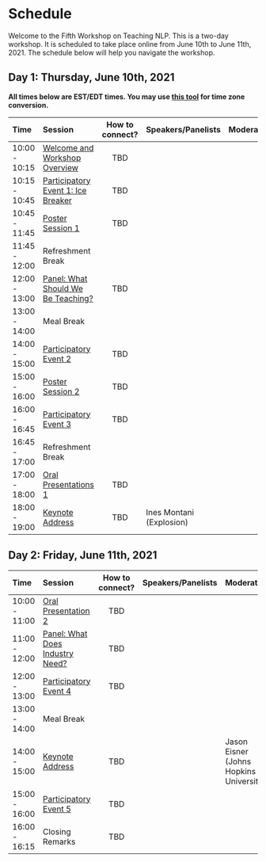# Schedule

Welcome to the Fifth Workshop on Teaching NLP. This is a two-day workshop. It is scheduled to take place online from June 10th to June 11th, 2021. The schedule below will help you navigate the workshop. 

## Day 1: Thursday, June 10th, 2021

**All times below are EST/EDT times. You may use [this tool](https://www.thetimezoneconverter.com/) for time zone conversion.**

| Time              |     Session                          |  How to connect?       | Speakers/Panelists | Moderator     |
| :---------------- | :------------------------------   | :-------------:        | :----------------- | :----------------- |
| 10:00 - 10:15 | [Welcome and Workshop Overview](introduction.md)     |         TBD            |                     |  |
| 10:15 - 10:45 | [Participatory Event 1: Ice Breaker](activities/ice-breaker.md)|         TBD            |                     |  | 
| 10:45 - 11:45 | [Poster Session 1](posters/poster1.md)                  |         TBD            |                     |  | 
| 11:45 - 12:00 | Refreshment Break                 |                        |                     |                     |  | 
| 12:00 - 13:00  | [Panel: What Should We Be Teaching?](panels/core-concepts.md)    |         TBD            |                     |  |
| 13:00 - 14:00  | Meal Break                              |            |                     |  |
| 14:00 - 15:00  | [Participatory Event 2](activities/core-topics.md)     |         TBD            |                     |  |
| 15:00 - 16:00  | [Poster Session 2](posters/poster2.md)   |         TBD            |                     |  |
| 16:00 - 16:45  | [Participatory Event 3](activities/ice-breaker.md)  |         TBD            |                     |  |
| 16:45 - 17:00  | Refreshment Break  |                     |                     |  |
| 17:00 - 18:00  | [Oral Presentations 1](oral-talks/talk1.md) |      TBD          |                     |  |
| 18:00 - 19:00  | [Keynote Address](keynotes/ines_montani.md)   |         TBD          |     Ines Montani (Explosion)    |  |


## Day 2: Friday, June 11th, 2021

| Time              |     Session                         |  How to connect?       | Speakers/Panelists | Moderator     |
| :---------------- | :------------------------------ | :-------------:        | :----------------- | :----------------- |
| 10:00 - 11:00 |    [Oral Presentation 2](oral-talks/talk2.md) |         TBD            |                     |  |
| 11:00 - 12:00 |  [Panel: What Does Industry Need?](panels/industry.md) |         TBD            |                     |  |
| 12:00 - 13:00 |  [Participatory Event 4](activities/industry-panel-follow-up.md) |         TBD            |                     |  |
| 13:00 - 14:00  |    Meal Break                              |                        |                     |  | 
| 14:00 - 15:00  |  [Keynote Address](keynotes/jason_eisner.md)   |         TBD            |                     | Jason Eisner (Johns Hopkins University) |                    |  |
| 15:00 - 16:00  |    [Participatory Event 5]()            |         TBD            |                     |  |
| 16:00 - 16:15   |   Closing Remarks              |         TBD            |                     |  |
